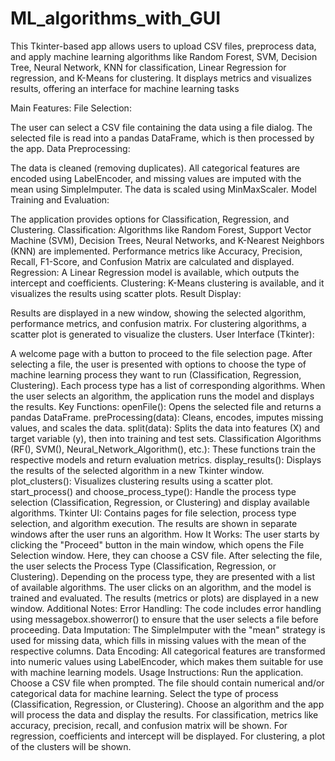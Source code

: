 # ML_algorithms_with_GUI
This Tkinter-based app allows users to upload CSV files, preprocess data, and apply machine learning algorithms like Random Forest, SVM, Decision Tree, Neural Network, KNN for classification, Linear Regression for regression, and K-Means for clustering. It displays metrics and visualizes  results, offering an interface for machine learning tasks

Main Features:
File Selection:

The user can select a CSV file containing the data using a file dialog.
The selected file is read into a pandas DataFrame, which is then processed by the app.
Data Preprocessing:

The data is cleaned (removing duplicates).
All categorical features are encoded using LabelEncoder, and missing values are imputed with the mean using SimpleImputer.
The data is scaled using MinMaxScaler.
Model Training and Evaluation:

The application provides options for Classification, Regression, and Clustering.
Classification: Algorithms like Random Forest, Support Vector Machine (SVM), Decision Trees, Neural Networks, and K-Nearest Neighbors (KNN) are implemented. Performance metrics like Accuracy, Precision, Recall, F1-Score, and Confusion Matrix are calculated and displayed.
Regression: A Linear Regression model is available, which outputs the intercept and coefficients.
Clustering: K-Means clustering is available, and it visualizes the results using scatter plots.
Result Display:

Results are displayed in a new window, showing the selected algorithm, performance metrics, and confusion matrix.
For clustering algorithms, a scatter plot is generated to visualize the clusters.
User Interface (Tkinter):

A welcome page with a button to proceed to the file selection page.
After selecting a file, the user is presented with options to choose the type of machine learning process they want to run (Classification, Regression, Clustering).
Each process type has a list of corresponding algorithms. When the user selects an algorithm, the application runs the model and displays the results.
Key Functions:
openFile(): Opens the selected file and returns a pandas DataFrame.
preProcessing(data): Cleans, encodes, imputes missing values, and scales the data.
split(data): Splits the data into features (X) and target variable (y), then into training and test sets.
Classification Algorithms (RF(), SVM(), Neural_Network_Algorithm(), etc.): These functions train the respective models and return evaluation metrics.
display_results(): Displays the results of the selected algorithm in a new Tkinter window.
plot_clusters(): Visualizes clustering results using a scatter plot.
start_process() and choose_process_type(): Handle the process type selection (Classification, Regression, or Clustering) and display available algorithms.
Tkinter UI: Contains pages for file selection, process type selection, and algorithm execution. The results are shown in separate windows after the user runs an algorithm.
How It Works:
The user starts by clicking the "Proceed" button in the main window, which opens the File Selection window. Here, they can choose a CSV file.
After selecting the file, the user selects the Process Type (Classification, Regression, or Clustering).
Depending on the process type, they are presented with a list of available algorithms.
The user clicks on an algorithm, and the model is trained and evaluated. The results (metrics or plots) are displayed in a new window.
Additional Notes:
Error Handling: The code includes error handling using messagebox.showerror() to ensure that the user selects a file before proceeding.
Data Imputation: The SimpleImputer with the "mean" strategy is used for missing data, which fills in missing values with the mean of the respective columns.
Data Encoding: All categorical features are transformed into numeric values using LabelEncoder, which makes them suitable for use with machine learning models.
Usage Instructions:
Run the application.
Choose a CSV file when prompted. The file should contain numerical and/or categorical data for machine learning.
Select the type of process (Classification, Regression, or Clustering).
Choose an algorithm and the app will process the data and display the results.
For classification, metrics like accuracy, precision, recall, and confusion matrix will be shown. For regression, coefficients and intercept will be displayed. For clustering, a plot of the clusters will be shown.
